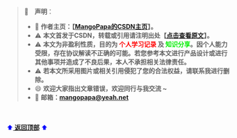 
<br>
<span id="head"> </span> 



> :loudspeaker:&emsp;**声明**：
> -  🥭 **作者主页：【[MangoPapa的CSDN主页](https://blog.csdn.net/weixin_40357487)】。**
> - ⚠️ **本文首发于CSDN，转载或引用请注明出处【[点击查看原文](https://blog.csdn.net/weixin_40357487/article/details/121265623)】。**
> - ⚠️ **本文为非盈利性质，目的为 <font color=red>个人学习记录</font> 及 <font color=gree>知识分享</font>。因个人能力受限，存在协议解读不正确的可能。若您参考本文进行产品设计或进行其他事项并造成了不良后果，本人不承担相关法律责任。**
> - ⚠️ **若本文所采用图片或相关引用侵犯了您的合法权益，请联系我进行删除。**
> - 😄 **欢迎大家指出文章错误，欢迎同行与我交流 ~**
> - 📧 **邮箱：<font color=blue>mangopapa@yeah.net**
> 

<br><br>
:arrow_up:**[ 返回顶部](#head)** :arrow_up:

